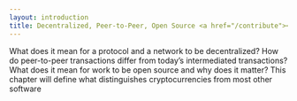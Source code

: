 ```yaml
---
layout: introduction
title: Decentralized, Peer-to-Peer, Open Source <a href="/contribute"><font color="grey" size="4">(Soliciting Contributions)</font></a>
---
```


What does it mean for a protocol and a network to be decentralized? How do peer-to-peer transactions differ from today’s intermediated transactions? What does it mean for work to be open source and why does it matter? This chapter will define what distinguishes cryptocurrencies from most other software